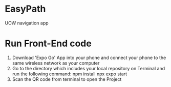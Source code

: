 # EasyPath
UOW navigation app 

# Run Front-End code
1. Download 'Expo Go' App into your phone and connect your phone to the same wireless network as your computer
2. Go to the directory which includes your local repository on Terminal and run the following command:
    npm install
    npx expo start 
3. Scan the QR code from terminal to open the Project
